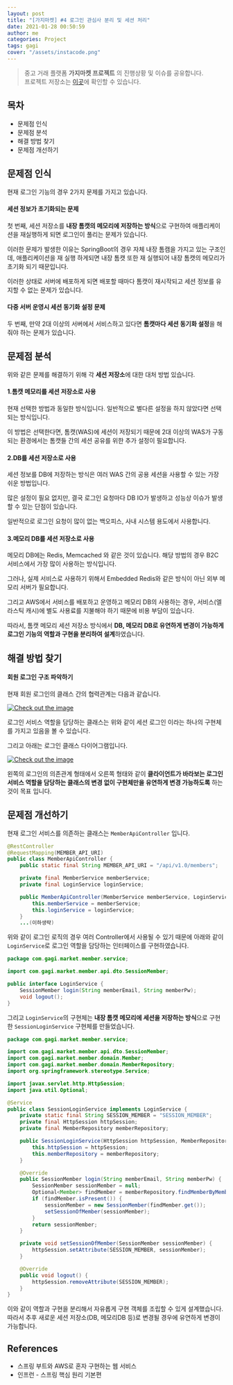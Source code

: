```yaml
---
layout: post
title: "[가지마켓] #4 로그인 관심사 분리 및 세션 처리"
date: 2021-01-28 00:50:59
author: me
categories: Project
tags: gagi
cover: "/assets/instacode.png"
---
```



> 중고 거래 플랫폼 **가지마켓 프로젝트** 의 진행상황 및 이슈를 공유합니다.<br/>
> 프로젝트 저장소는 [이곳](https://github.com/GagiMarket/gagi)에 확인할 수 있습니다.


## 목차
* 문제점 인식
* 문제점 분석
* 해결 방법 찾기
* 문제점 개선하기

## 문제점 인식
현재 로그인 기능의 경우 2가지 문제를 가지고 있습니다.

#### 세션 정보가 초기화되는 문제
첫 번째, 세션 저장소를 **내장 톰캣의 메모리에 저장하는 방식**으로 구현하여 애플리케이션을 재실행하게 되면 로그인이 풀리는 문제가 있습니다.

이러한 문제가 발생한 이유는 SpringBoot의 경우 자체 내장 톰캠을 가지고 있는 구조인데, 애플리케이션을 재 실행 하게되면 내장 톰캣 또한 재 실행되어 내장 톰캣의 메모리가 초기화 되기 때문입니다.

이러한 상태로 서버에 배포하게 되면 배포할 때마다 톰캣이 재시작되고 세션 정보를 유지할 수 없는 문제가 있습니다.

#### 다중 서버 운영시 세션 동기화 설정 문제
두 번째, 만약 2대 이상의 서버에서 서비스하고 있다면 **톰캣마다 세션 동기화 설정**을 해줘야 하는 문제가 있습니다.

## 문제점 분석
위와 같은 문제를 해결하기 위해 각 **세션 저장소**에 대한 대처 방법 있습니다.

#### 1.톰캣 메모리를 세션 저장소로 사용
현재 선택한 방법과 동일한 방식입니다. 일반적으로 별다른 설정을 하지 않았다면 선택되는 방식입니다.

이 방법은 선택한다면, 톰캣(WAS)에 세션이 저장되기 때문에 2대 이상의 WAS가 구동되는 환경에서는 톰캣들 간의 세션 공유를 위한 추가 설정이 필요합니다.

#### 2.DB를 세션 저장소로 사용
세션 정보를 DB에 저장하는 방식은 여러 WAS 간의 공용 세션을 사용할 수 있는 가장 쉬운 방법입니다.

많은 설정이 필요 없지만, 결국 로그인 요청마다 DB IO가 발생하고 성능상 이슈가 발생할 수 있는 단점이 있습니다.

일반적으로 로그인 요청이 많이 없는 백오피스, 사내 시스템 용도에서 사용합니다.

#### 3.메모리 DB를 세션 저장소로 사용
메모리 DB에는 Redis, Memcached 와 같은 것이 있습니다. 해당 방법의 경우 B2C 서비스에서 가장 많이 사용하는 방식입니다.

그러나, 실제 서비스로 사용하기 위해서 Embedded Redis와 같은 방식이 아닌 외부 메모리 서버가 필요합니다.

그리고 AWS에서 서비스를 배포하고 운영하고 메모리 DB의 사용하는 경우, 서비스(엘라스틱 캐시)에 별도 사용료를 지불해야 하기 때문에 비용 부담이 있습니다.

따라서, 톰캣 메모리 세션 저장소 방식에서 **DB, 메모리 DB로 유연하게 변경이 가능하게 로그인 기능의 역할과 구현을 분리하여 설계**하였습니다. 

## 해결 방법 찾기
#### 회원 로그인 구조 파악하기
현재 회원 로그인의 클래스 간의 협력관계는 다음과 같습니다.

<a href="{{ site.2021_project_img }}/project-gagi-member-login-relation.png" data-lightbox="falcon9-large" data-title="Check out the image">
  <img src="{{ site.2021_project_img }}/project-gagi-member-login-relation.png" title="Check out the image">
</a>

로그인 서비스 역할을 담당하는 클래스는 위와 같이 세션 로그인 이라는 하나의 구현체를 가지고 있음을 볼 수 있습니다.

그리고 아래는 로그인 클래스 다이어그램입니다.

<a href="{{ site.2021_project_img }}/project-gagi-member-login-implementation-change.png" data-lightbox="falcon9-large" data-title="Check out the image">
  <img src="{{ site.2021_project_img }}/project-gagi-member-login-implementation-change.png" title="Check out the image">
</a>

왼쪽의 로그인의 의존관계 형태에서 오른쪽 형태와 같이 **클라이언트가 바라보는 로그인 서비스 역할을 담당하는 클래스의 변경 없이 구현체만을 유연하게 변경 가능하도록** 하는 것이 목표 입니다.

## 문제점 개선하기
현재 로그인 서비스를 의존하는 클래스는 `MemberApiController` 입니다.

```java
@RestController
@RequestMapping(MEMBER_API_URI)
public class MemberApiController {
    public static final String MEMBER_API_URI = "/api/v1.0/members";

    private final MemberService memberService;
    private final LoginService loginService;

    public MemberApiController(MemberService memberService, LoginService loginService) {
        this.memberService = memberService;
        this.loginService = loginService;
    }
    ...(이하생략)
```

위와 같이 로그인 로직의 경우 여러 Controller에서 사용될 수 있기 때문에 아래와 같이 `LoginService`로 로그인 역할을 담당하는 인터페이스를 구현하였습니다.

```java
package com.gagi.market.member.service;

import com.gagi.market.member.api.dto.SessionMember;

public interface LoginService {
    SessionMember login(String memberEmail, String memberPw);
    void logout();
}
```

그리고 `LoginService`의 구현체는 **내장 톰캣 메모리에 세션을 저장하는 방식**으로 구현한 `SessionLoginService` 구현체를 만들었습니다.

```java
package com.gagi.market.member.service;

import com.gagi.market.member.api.dto.SessionMember;
import com.gagi.market.member.domain.Member;
import com.gagi.market.member.domain.MemberRepository;
import org.springframework.stereotype.Service;

import javax.servlet.http.HttpSession;
import java.util.Optional;

@Service
public class SessionLoginService implements LoginService {
    private static final String SESSION_MEMBER = "SESSION_MEMBER";
    private final HttpSession httpSession;
    private final MemberRepository memberRepository;

    public SessionLoginService(HttpSession httpSession, MemberRepository memberRepository) {
        this.httpSession = httpSession;
        this.memberRepository = memberRepository;
    }

    @Override
    public SessionMember login(String memberEmail, String memberPw) {
        SessionMember sessionMember = null;
        Optional<Member> findMember = memberRepository.findMemberByMemberEmailAndMemberPw(memberEmail, memberPw);
        if (findMember.isPresent()) {
            sessionMember = new SessionMember(findMember.get());
            setSessionOfMember(sessionMember);
        }
        return sessionMember;
    }

    private void setSessionOfMember(SessionMember sessionMember) {
        httpSession.setAttribute(SESSION_MEMBER, sessionMember);
    }

    @Override
    public void logout() {
        httpSession.removeAttribute(SESSION_MEMBER);
    }
}
```

이와 같이 역할과 구현을 분리해서 자유롭게 구현 객체를 조립할 수 있게 설계했습니다. 따라서 추후 새로운 세션 저장소(DB, 메모리DB 등)로 변경될 경우에 유연하게 변경이 가능합니다.

## References
* 스프링 부트와 AWS로 혼자 구현하는 웹 서비스
* 인프런 - 스프링 핵심 원리 기본편